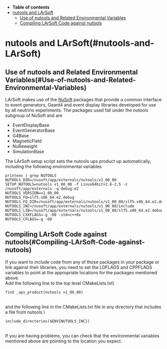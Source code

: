-   **Table of contents**
-   [nutools and LArSoft](#nutools-and-LArSoft)
    -   [Use of nutools and Related Environmental Variables](#Use-of-nutools-and-Related-Environmental-Variables)
    -   [Compiling LArSoft Code against nutools](#Compiling-LArSoft-Code-against-nutools)

nutools and LArSoft(#nutools-and-LArSoft)
============================================

Use of nutools and Related Environmental Variables(#Use-of-nutools-and-Related-Environmental-Variables)
----------------------------------------------------------------------------------------------------------

LArSoft makes use of the [NuSoft](https://cdcvs.fnal.gov/redmine/projects/nusoftart/wiki) packages that provide a common interface to event generators, Geant4 and event display libraries developed for use by all neutrino experiments. The packages used fall under the nutools subgroup of NuSoft and are

-   EventDisplayBase
-   EventGeneratorBase
-   G4Base
-   MagneticField
-   NuReweight
-   SimulationBase

The LArSoft setup script sets the nutools ups product up automatically, including the following environmental variables

    printenv | grep NUTOOLS
    NUTOOLS_DIR=/nusoft/app/externals/nutools/v1_00_00
    SETUP_NUTOOLS=nutools v1_00_00 -f Linux64bit+2.6-2.5 -z /nusoft/app/externals -q debug:e2
    NUTOOLS_VERSION=v1_00_00
    NUTOOLS_FQ=slf5.x86_64.e2.debug
    NUTOOLS_FQ_DIR=/nusoft/app/externals/nutools/v1_00_00/slf5.x86_64.e2.debug
    NUTOOLS_INC=/nusoft/app/externals/nutools/v1_00_00/include
    NUTOOLS_LIB=/nusoft/app/externals/nutools/v1_00_00/slf5.x86_64.e2.debug/lib
    NUTOOLS_CXXFLAGS=-g -O0 -std=c++0x
    NUTOOLS_CFLAGS=-g -O0

Compiling LArSoft Code against nutools(#Compiling-LArSoft-Code-against-nutools)
----------------------------------------------------------------------------------

If you want to include code from any of those packages in your package or link against their libraries, you need to set the LDFLAGS and CPPFLAGS variables to point at the appropriate locations for the packages mentioned above. \
Add the following line to the top level CMakeLists.txt\

    find _ups_product(nutools v1_00_00)

\
and the following line in the CMakeLists.txt file in any directory that includes a file from nutools.\

    include_directories($ENV{NUTOOLS_INC})

\
 If you are having problems, you can check that the environmental variables mentioned above are pointing to the location you expect.
